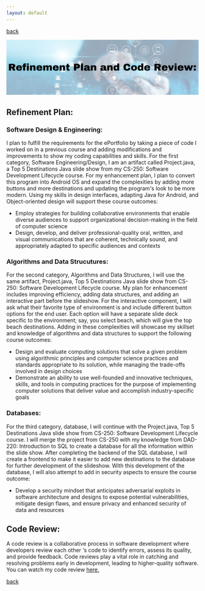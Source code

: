 ```yaml
---
layout: default
---
```


[back](./)

<center>
  <img src="/assets/img/code.png">
</center>


## Refinement Plan:

### Software Design & Engineering:
I plan to fulfill the requirements for the ePortfolio by taking a piece of code I worked on in a previous course and adding modifications and improvements to show my coding capabilities and skills. For the first category, Software Engineering/Design, I am an artifact called Project.java, a Top 5 Destinations Java slide show from my CS-250: Software Development Lifecycle course. For my enhancement plan, I plan to convert this program into Android OS and expand the complexities by adding more buttons and more destinations and updating the program's look to be more modern. Using my skills in design interfaces, adapting Java for Android, and Object-oriented design will support these course outcomes: 
* Employ strategies for building collaborative environments that enable diverse audiences to support organizational decision-making in the field of computer science
* Design, develop, and deliver professional-quality oral, written, and visual communications that are coherent, technically sound, and appropriately adapted to specific audiences and contexts

### Algorithms and Data Strucutures:
For the second category, Algorithms and Data Structures, I will use the same artifact, Project.java, Top 5 Destinations Java slide show from CS-250: Software Development Lifecycle course. My plan for enhancement includes improving efficiency, adding data structures, and adding an interactive part before the slideshow. For the interactive component, I will ask what their favorite type of environment is and include different button options for the end user. Each option will have a separate slide deck specific to the environment; say, you select beach, which will give the top beach destinations. Adding in these complexities will showcase my skillset and knowledge of algorithms and data structures to support the following course outcomes: 
* Design and evaluate computing solutions that solve a given problem using algorithmic principles and computer science practices and standards appropriate to its solution, while managing the trade-offs involved in design choices
* Demonstrate an ability to use well-founded and innovative techniques, skills, and tools in computing practices for the purpose of implementing computer solutions that deliver value and accomplish industry-specific goals

### Databases:
For the third category, database, I will continue with the Project.java, Top 5 Destinations Java slide show from CS-250: Software Development Lifecycle course. I will merge the project from CS-250 with my knowledge from DAD-220: Introduction to SQL to create a database for all the information within the slide show. After completing the backend of the SQL database, I will create a frontend to make it easier to add new destinations to the database for further development of the slideshow. With this development of the database, I will also attempt to add in security aspects to ensure the course outcome:
* Develop a security mindset that anticipates adversarial exploits in software architecture and designs to expose potential vulnerabilities, mitigate design flaws, and ensure privacy and enhanced security of data and resources


## Code Review:
A code review is a collaborative process in software development where developers review each other ‘s code to identify errors, assess its quality, and provide feedback. Code reviews play a vital role in catching and resolving problems early in development, leading to higher-quality software. You can watch my code review <a href="https://youtu.be/mM0wrSi6K7k">here.</a>

[back](./)
